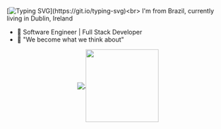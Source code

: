 [![Typing SVG](https://readme-typing-svg.herokuapp.com?color=%2336BCF7&duration=4000&width=850&height=30&lines=Hi+there%2C+welcome+to+my+Github!%F0%9F%91%8B;I'm+Aderbal+Farias+a+Software+engineer+and+Full+stack+developer;Nice+to+see+you+came+to+my+profile...)](https://git.io/typing-svg)<br>
I'm from Brazil, currently living in Dublin, Ireland
 - 🔭 Software Engineer | Full Stack Developer
 - 💬 "We become what we think about" 

<p align="center">
  <a href="https://github.com/anuraghazra/github-readme-stats">
    <img
      align="center"
      src="https://github-readme-stats.vercel.app/api/top-langs/?username=aderbalfarias&layout=compact&text_color=9f9f9f&bg_color=0d1117"
    />
  </a>
  <a href="#">
    <img
      align="center"
      height="165"
      src="https://github-readme-stats.vercel.app/api?username=aderbalfarias&count_private=true&show_icons=true&hide=issues&text_color=9f9f9f&bg_color=0d1117"
    /> 
  </a>
  <!--
  <a href="https://github.com/anuraghazra/convoychat">
   <img
     align="center"
     src="https://github-readme-stats.vercel.app/api?username=aderbalfarias&count_private=true&show_icons=true"
   /> 
  </a>
  -->
</p>
